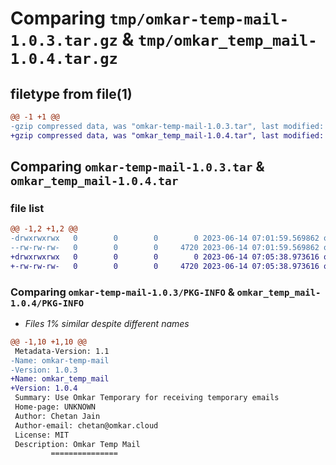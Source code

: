 # Comparing `tmp/omkar-temp-mail-1.0.3.tar.gz` & `tmp/omkar_temp_mail-1.0.4.tar.gz`

## filetype from file(1)

```diff
@@ -1 +1 @@
-gzip compressed data, was "omkar-temp-mail-1.0.3.tar", last modified: Wed Jun 14 07:01:59 2023, max compression
+gzip compressed data, was "omkar_temp_mail-1.0.4.tar", last modified: Wed Jun 14 07:05:38 2023, max compression
```

## Comparing `omkar-temp-mail-1.0.3.tar` & `omkar_temp_mail-1.0.4.tar`

### file list

```diff
@@ -1,2 +1,2 @@
-drwxrwxrwx   0        0        0        0 2023-06-14 07:01:59.569862 omkar-temp-mail-1.0.3/
--rw-rw-rw-   0        0        0     4720 2023-06-14 07:01:59.569862 omkar-temp-mail-1.0.3/PKG-INFO
+drwxrwxrwx   0        0        0        0 2023-06-14 07:05:38.973616 omkar_temp_mail-1.0.4/
+-rw-rw-rw-   0        0        0     4720 2023-06-14 07:05:38.973616 omkar_temp_mail-1.0.4/PKG-INFO
```

### Comparing `omkar-temp-mail-1.0.3/PKG-INFO` & `omkar_temp_mail-1.0.4/PKG-INFO`

 * *Files 1% similar despite different names*

```diff
@@ -1,10 +1,10 @@
 Metadata-Version: 1.1
-Name: omkar-temp-mail
-Version: 1.0.3
+Name: omkar_temp_mail
+Version: 1.0.4
 Summary: Use Omkar Temporary for receiving temporary emails
 Home-page: UNKNOWN
 Author: Chetan Jain
 Author-email: chetan@omkar.cloud
 License: MIT
 Description: Omkar Temp Mail
         ===============
```

